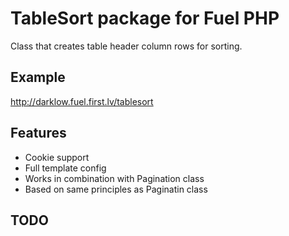 # TableSort package for Fuel PHP

Class that creates table header column rows for sorting.

## Example
http://darklow.fuel.first.lv/tablesort

## Features

- Cookie support
- Full template config
- Works in combination with Pagination class
- Based on same principles as Paginatin class

## TODO
